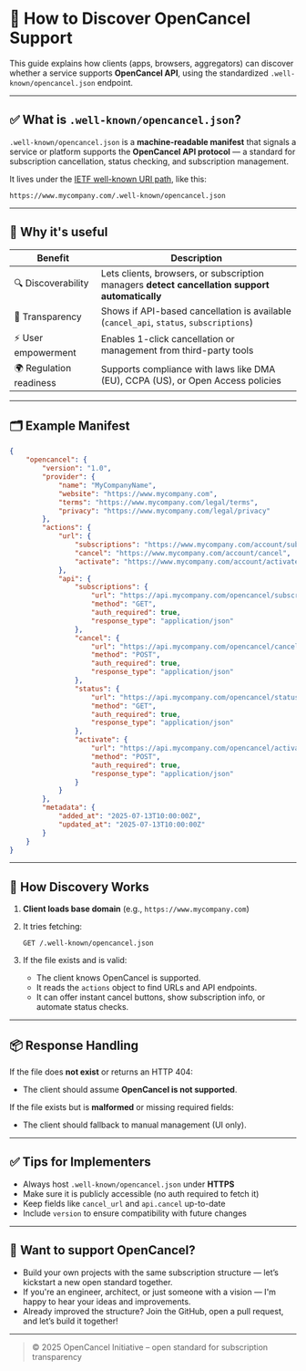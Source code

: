 # 🧭 How to Discover OpenCancel Support

This guide explains how clients (apps, browsers, aggregators) can discover whether a service supports **OpenCancel API**, using the standardized `.well-known/opencancel.json` endpoint.

---

## ✅ What is `.well-known/opencancel.json`?

`.well-known/opencancel.json` is a **machine-readable manifest** that signals a service or platform supports the **OpenCancel API protocol** — a standard for subscription cancellation, status checking, and subscription management.

It lives under the [IETF well-known URI path](https://datatracker.ietf.org/doc/html/rfc8615), like this:

```
https://www.mycompany.com/.well-known/opencancel.json
```

---

## 🎯 Why it's useful

| Benefit                 | Description                                                                                    |
| ----------------------- | ---------------------------------------------------------------------------------------------- |
| 🔍 Discoverability      | Lets clients, browsers, or subscription managers **detect cancellation support automatically** |
| 🔐 Transparency         | Shows if API-based cancellation is available (`cancel_api`, `status`, `subscriptions`)         |
| ⚡ User empowerment      | Enables 1-click cancellation or management from third-party tools                              |
| 🌍 Regulation readiness | Supports compliance with laws like DMA (EU), CCPA (US), or Open Access policies                |

---

## 🗂 Example Manifest

```json
{
	"opencancel": {
		"version": "1.0",
		"provider": {
			"name": "MyCompanyName",
			"website": "https://www.mycompany.com",
			"terms": "https://www.mycompany.com/legal/terms",
			"privacy": "https://www.mycompany.com/legal/privacy"
		},
		"actions": {
			"url": {
				"subscriptions": "https://www.mycompany.com/account/subscriptions",
				"cancel": "https://www.mycompany.com/account/cancel",
				"activate": "https://www.mycompany.com/account/activate"
			},
			"api": {
				"subscriptions": {
					"url": "https://api.mycompany.com/opencancel/subscriptions",
					"method": "GET",
					"auth_required": true,
					"response_type": "application/json"
				},
				"cancel": {
					"url": "https://api.mycompany.com/opencancel/cancel",
					"method": "POST",
					"auth_required": true,
					"response_type": "application/json"
				},
				"status": {
					"url": "https://api.mycompany.com/opencancel/status",
					"method": "GET",
					"auth_required": true,
					"response_type": "application/json"
				},
				"activate": {
					"url": "https://api.mycompany.com/opencancel/activate",
					"method": "POST",
					"auth_required": true,
					"response_type": "application/json"
				}
			}
		},
		"metadata": {
			"added_at": "2025-07-13T10:00:00Z",
			"updated_at": "2025-07-13T10:00:00Z"
		}
	}
}
```

---

## 🔄 How Discovery Works

1. **Client loads base domain** (e.g., `https://www.mycompany.com`)
2. It tries fetching:

   ```
   GET /.well-known/opencancel.json
   ```
3. If the file exists and is valid:

   * The client knows OpenCancel is supported.
   * It reads the `actions` object to find URLs and API endpoints.
   * It can offer instant cancel buttons, show subscription info, or automate status checks.

---

## 📦 Response Handling

If the file does **not exist** or returns an HTTP 404:

* The client should assume **OpenCancel is not supported**.

If the file exists but is **malformed** or missing required fields:

* The client should fallback to manual management (UI only).

---

## ✅ Tips for Implementers

* Always host `.well-known/opencancel.json` under **HTTPS**
* Make sure it is publicly accessible (no auth required to fetch it)
* Keep fields like `cancel_url` and `api.cancel` up-to-date
* Include `version` to ensure compatibility with future changes

---

## 📣 Want to support OpenCancel?

* Build your own projects with the same subscription structure — let’s kickstart a new open standard together.
* If you're an engineer, architect, or just someone with a vision — I'm happy to hear your ideas and improvements.
* Already improved the structure? Join the GitHub, open a pull request, and let’s build it together!

---

> © 2025 OpenCancel Initiative – open standard for subscription transparency